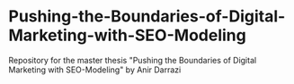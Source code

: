 # Pushing-the-Boundaries-of-Digital-Marketing-with-SEO-Modeling
Repository for the master thesis "Pushing the Boundaries of Digital Marketing with SEO-Modeling" by Anir Darrazi
